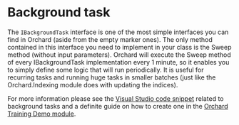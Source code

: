 # Background task



The `IBackgroundTask` interface is one of the most simple interfaces you can find in Orchard (aside from the empty marker ones). The only method contained in this interface you need to implement in your class is the Sweep method (without input parameters). Orchard will execute the Sweep method of every IBackgroundTask implementation every 1 minute, so it enables you to simply define some logic that will run periodically. It is useful for recurring tasks and running huge tasks in smaller batches (just like the Orchard.Indexing module does with updating the indices).

For more information please see the [Visual Studio code snippet](../Utilities/VisualStudioSnippets/) related to background tasks and a definite guide on how to create one in the [Orchard Training Demo module](https://orchardtrainingdemo.codeplex.com/).